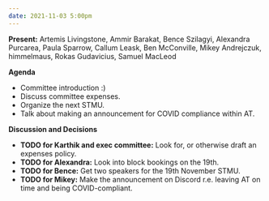 ```yaml
---
date: 2021-11-03 5:00pm
---
```


**Present:** Artemis Livingstone, Ammir Barakat, Bence Szilagyi, Alexandra Purcarea, Paula Sparrow, Callum Leask, Ben McConville, Mikey Andrejczuk, himmelmaus, Rokas Gudavicius, Samuel MacLeod

**Agenda**
* Committee introduction :)
* Discuss committee expenses.
* Organize the next STMU.
* Talk about making an announcement for COVID compliance within AT.

**Discussion and Decisions**
* **TODO for Karthik and exec committee:** Look for, or otherwise draft an expenses policy.
* **TODO for Alexandra:** Look into block bookings on the 19th.
* **TODO for Bence:** Get two speakers for the 19th November STMU.
* **TODO for Mikey:** Make the announcement on Discord r.e. leaving AT on time and being COVID-compliant.
